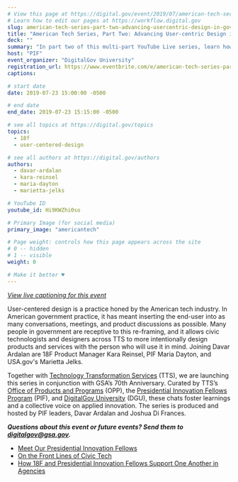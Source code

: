 ```yaml
---
# View this page at https://digital.gov/event/2019/07/american-tech-series-part-two-advancing
# Learn how to edit our pages at https://workflow.digital.gov
slug: american-tech-series-part-two-advancing-usercentric-design-in-government
title: "American Tech Series, Part Two: Advancing User-centric Design in Government"
deck: ""
summary: "In part two of this multi-part YouTube Live series, learn how User-centered design is a practice honed by the American tech industry"
host: "PIF"
event_organizer: "DigitalGov University"
registration_url: https://www.eventbrite.com/e/american-tech-series-part-two-advancing-user-centric-design-in-government-registration-63483436668
captions: 

# start date
date: 2019-07-23 15:00:00 -0500

# end date
end_date: 2019-07-23 15:15:00 -0500

# see all topics at https://digital.gov/topics
topics: 
  - 18f
  - user-centered-design

# see all authors at https://digital.gov/authors
authors: 
  - davar-ardalan
  - kara-reinsel
  - maria-dayton
  - marietta-jelks

# YouTube ID
youtube_id: Hi9KWZhi0so

# Primary Image (for social media)
primary_image: "americantech"

# Page weight: controls how this page appears across the site
# 0 -- hidden
# 1 -- visible
weight: 0

# Make it better ♥
---
```


[*View live captioning for this event*](https://www.captionedtext.com/client/event.aspx?EventID=4076484&CustomerID=321)


User-centered design is a practice honed by the American tech industry. In American government practice, it has meant inserting the end-user into as many conversations, meetings, and product discussions as possible. Many people in government are receptive to this re-framing, and it allows civic technologists and designers across TTS to more intentionally design products and services with the person who will use it in mind. Joining Davar Ardalan are 18F Product Manager Kara Reinsel, PIF Maria Dayton, and USA.gov's Marietta Jelks.

Together with [Technology Transformation Services](https://www.gsa.gov/about-us/organization/federal-acquisition-service/technology-transformation-services) (TTS), we are launching this series in conjunction with GSA’s 70th Anniversary. Curated by TTS’s [Office of Products and Programs](https://www.gsa.gov/about-us/organization/federal-acquisition-service/technology-transformation-services/office-of-products-and-programs) (OPP), the [Presidential Innovation Fellows Program](https://www.gsa.gov/about-us/organization/federal-acquisition-service/technology-transformation-services/office-of-presidential-innovation-fellows) (PIF), and [DigitalGov University](https://digital.gov/digitalgov-university/) (DGU), these chats foster learnings and a collective voice on applied innovation. The series is produced and hosted by PIF leaders, Davar Ardalan and Joshua Di Frances. 

_**Questions about this event or future events? Send them to [digitalgov@gsa.gov](mailto:digitalgov@gsa.gov).**_

- [Meet Our Presidential Innovation Fellows](https://www.presidentialinnovationfellows.gov/)
- [On the Front Lines of Civic Tech](https://digital.gov/2018/12/19/looking-back-at-pifs-in-2018/)
- [How 18F and Presidential Innovation Fellows Support One Another in Agencies](https://digital.gov/2019/05/07/two-complementary-teams-with-same-goal/)
